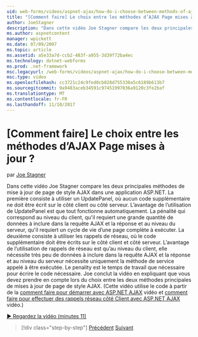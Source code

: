 ```yaml
---
uid: web-forms/videos/aspnet-ajax/how-do-i-choose-between-methods-of-ajax-page-updates
title: "[Comment faire] Le choix entre les méthodes d’AJAX Page mises à jour ? | Microsoft Docs"
author: JoeStagner
description: "Dans cette vidéo Joe Stagner compare les deux principales méthodes de mise à jour de page de style AJAX dans une application ASP.NET. La première méthode consiste à utiliser un Upd..."
ms.author: aspnetcontent
manager: wpickett
ms.date: 07/09/2007
ms.topic: article
ms.assetid: a5e33a7d-ccb2-483f-a955-3d39f72ba4ec
ms.technology: dotnet-webforms
ms.prod: .net-framework
msc.legacyurl: /web-forms/videos/aspnet-ajax/how-do-i-choose-between-methods-of-ajax-page-updates
msc.type: video
ms.openlocfilehash: cc3721c24c9fed0cb028d755330a5c6189b613b7
ms.sourcegitcommit: 9a9483aceb34591c97451997036a9120c3fe2baf
ms.translationtype: MT
ms.contentlocale: fr-FR
ms.lasthandoff: 11/10/2017
---
```

<a name="how-do-i-choose-between-methods-of-ajax-page-updates"></a>[Comment faire] Le choix entre les méthodes d’AJAX Page mises à jour ?
====================
par [Joe Stagner](https://github.com/JoeStagner)

Dans cette vidéo Joe Stagner compare les deux principales méthodes de mise à jour de page de style AJAX dans une application ASP.NET. La première consiste à utiliser un UpdatePanel, où aucun code supplémentaire ne doit être écrit sur le côté client ou côté serveur. L’avantage de l’utilisation de UpdatePanel est que tout fonctionne automatiquement. La pénalité qui correspond au niveau du client, qu'il requiert une grande quantité de données à inclure dans la requête AJAX et la réponse et au niveau du serveur, qu'il requiert un cycle de vie d’une page complète à exécuter. La deuxième consiste à utiliser les rappels de réseau, où le code supplémentaire doit être écrits sur le côté client et côté serveur. L’avantage de l’utilisation de rappels de réseau est qu’au niveau du client, elle nécessite très peu de données à inclure dans la requête AJAX et la réponse et au niveau du serveur nécessite uniquement la méthode de service appelé à être exécutée. Le penality est le temps de travail que nécessaire pour écrire le code nécessaire. Joe conclut la vidéo en expliquant que vous devez prendre en compte lors du choix entre les deux méthodes principales de mises à jour de page de style AJAX. (Cette vidéo utilise le code à partir de la [comment faire pour démarrer avec ASP.NET AJAX](how-do-i-get-started-with-aspnet-ajax.md) vidéo et [comment faire pour effectuer des rappels réseau côté Client avec ASP.NET AJAX](how-do-i-make-client-side-network-callbacks-with-aspnet-ajax.md) vidéo.)

[&#9654; Regardez la vidéo (minutes 11)](https://channel9.msdn.com/Blogs/ASP-NET-Site-Videos/how-do-i-choose-between-methods-of-ajax-page-updates)

>[!div class="step-by-step"]
[Précédent](how-do-i-update-multiple-regions-of-a-page-with-aspnet-ajax.md)
[Suivant](how-do-i-use-other-javascript-user-interface-libraries-with-aspnet-ajax.md)

